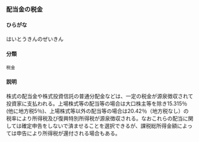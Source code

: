 <div style="display:none;">

## [あ行](securities-terms?id=あ行)
## [か行](securities-terms?id=か行)
## [さ行](securities-terms?id=さ行)
## [た行](securities-terms?id=た行)
## [な行](securities-terms?id=な行)
## [は行](securities-terms?id=は行)

</div>

### 配当金の税金

#### ひらがな

はいとうきんのぜいきん

#### 分類

`税金`

#### 説明

株式の配当金や株式投資信託の普通分配金などは、一定の税金が源泉徴収されて投資家に支払われる。上場株式等の配当等の場合は大口株主等を除き15.315％(他に地方税5％)、上場株式等以外の配当等の場合は20.42％（地方税なし）の税率により所得税及び復興特別所得税が源泉徴収される。なおこれらの配当に関しては確定申告をしないで済ませることを選択できるが、課税総所得金額によっては申告により所得税が還付される場合もある。

<div style="display:none;">

## [ま行](securities-terms?id=ま行)
## [や行](securities-terms?id=や行)
## [ら行](securities-terms?id=ら行)
## [わ行](securities-terms?id=わ行)
## [英数字・記号](securities-terms?id=英数字・記号)

</div>

